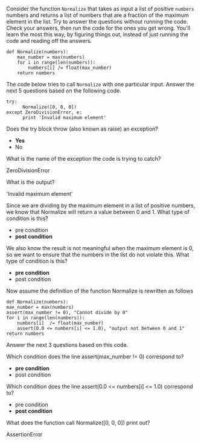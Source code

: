 Consider the function `Normalize` that takes as input a list of positive `numbers` numbers and returns a list of numbers that are a fraction of the maximum element in the list. Try to answer the questions without running the code. Check your answers, then run the code for the ones you get wrong. You'll learn the most this way, by figuring things out, instead of just running the code and reading off the answers.

```
def Normalize(numbers):
    max_number = max(numbers)
    for i in range(len(numbers)):
        numbers[i] /= float(max_number)
    return numbers   
```

The code below tries to call `Normalize` with one particular input. Answer the next 5 questions based on the following code. 

```
try:
      Normalize([0, 0, 0])
except ZeroDivisionError, e:
      print 'Invalid maximum element'
```

Does the try block throw (also known as raise) an exception?

* **Yes**
* No

What is the name of the exception the code is trying to catch?

ZeroDivisionError

What is the output?

'Invalid maximum element'

Since we are dividing by the maximum element in a list of positive numbers, we know that Normalize will return a value between 0 and 1. What type of condition is this?

* pre condition
* **post condition**

We also know the result is not meaningful when the maximum element is 0, so we want to ensure that the numbers in the list do not violate this. What type of condition is this?

* **pre condition**
* post condition

Now assume the definition of the function Normalize is rewritten as follows

```
def Normalize(numbers):
max_number = max(numbers)
assert(max_number != 0), "Cannot divide by 0"
for i in range(len(numbers)):
    numbers[i]  /= float(max_number)
    assert(0.0 <= numbers[i] <= 1.0), "output not between 0 and 1"
return numbers
``` 
Answer the next 3 questions based on this code.

Which condition does the line assert(max_number != 0) correspond to?

* **pre condition**
* post condition

Which condition does the line assert(0.0 <= numbers[i] <= 1.0) correspond to?

* pre condition
* **post condition**

What does the function call Normalize([0, 0, 0]) print out?

AssertionError